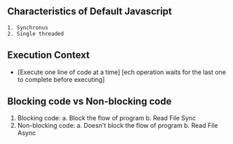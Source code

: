## Characteristics of Default Javascript
    1. Synchronus
    2. Single threaded

## Execution Context 
- [Execute one line of code at a time] [ech operation waits for the last one to complete before executing]

## Blocking code vs Non-blocking code
1. Blocking code:
    a. Block the flow of program
    b. Read File Sync
2. Non-blocking code:
    a. Doesn't block the flow of program
    b. Read File Async

